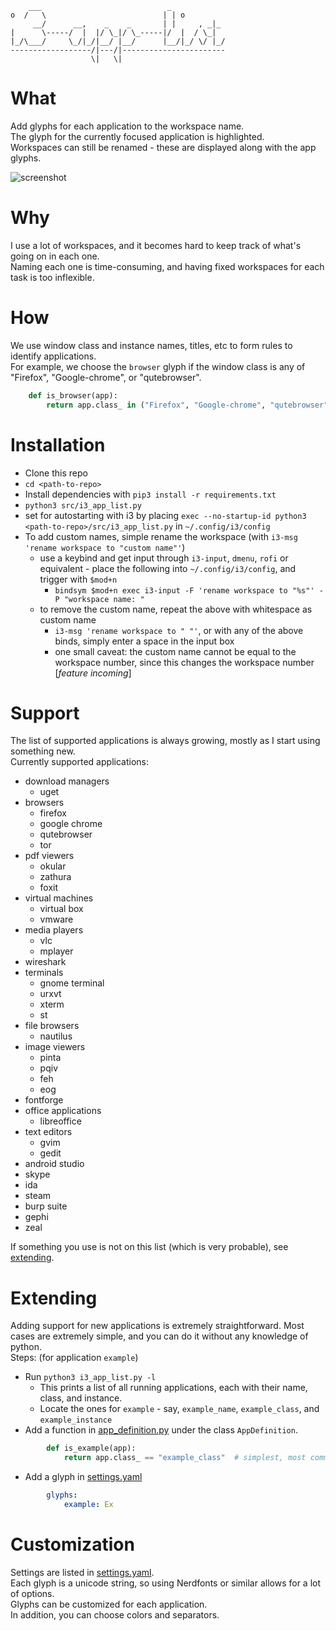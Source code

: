 ```
    ___                            _
o  /   \                          | | o
     __/      __,    _    _       | |     , _|_
|      \-----/  |  |/ \_|/ \_-----|/  |  / \_|
|_/\___/     \_/|_/|__/ |__/      |__/|_/ \/ |_/
------------------/|---/|-----------------------
                  \|   \|
```

# What
Add glyphs for each application to the workspace name.  
The glyph for the currently focused application is highlighted.  
Workspaces can still be renamed - these are displayed along with the app glyphs.  
  
![screenshot](demo/screenshot.png)


# Why
I use a lot of workspaces, and it becomes hard to keep track of what's going on in each one.  
Naming each one is time-consuming, and having fixed workspaces for each task is too inflexible.  

# How
We use window class and instance names, titles, etc to form rules to identify applications.  
For example, we choose the `browser` glyph if the window class is any of "Firefox", "Google-chrome", or "qutebrowser".
```python
    def is_browser(app):
        return app.class_ in ("Firefox", "Google-chrome", "qutebrowser")
```

# Installation
* Clone this repo
* `cd <path-to-repo>`
* Install dependencies with `pip3 install -r requirements.txt`
* `python3 src/i3_app_list.py`
* set for autostarting with i3 by placing `exec --no-startup-id python3 <path-to-repo>/src/i3_app_list.py` in `~/.config/i3/config`
* To add custom names, simple rename the workspace (with `i3-msg 'rename workspace to "custom name"'`)
    - use a keybind and get input through `i3-input`, `dmenu`, `rofi` or equivalent - place the following into `~/.config/i3/config`, and trigger with `$mod+n`
        - `bindsym $mod+n exec i3-input -F 'rename workspace to "%s"' -P "workspace name: "`
    - to remove the custom name, repeat the above with whitespace as custom name
        - `i3-msg 'rename workspace to " "'`, or with any of the above binds, simply enter a space in the input box
        - one small caveat: the custom name cannot be equal to the workspace number, since this changes the workspace number [*feature incoming*]

# Support
The list of supported applications is always growing, mostly as I start using something new.  
Currently supported applications:
* download managers
    * uget
* browsers
    * firefox
    * google chrome
    * qutebrowser
    * tor
* pdf viewers
    * okular
    * zathura
    * foxit
* virtual machines
    * virtual box
    * vmware
* media players
    * vlc
    * mplayer
* wireshark
* terminals
    * gnome terminal
    * urxvt
    * xterm
    * st
* file browsers
    * nautilus
* image viewers
    * pinta
    * pqiv
    * feh
    * eog
* fontforge
* office applications
    * libreoffice
* text editors
    * gvim
    * gedit
* android studio
* skype
* ida
* steam
* burp suite
* gephi  
* zeal
  
If something you use is not on this list (which is very probable), see [extending](#extending).

# Extending
Adding support for new applications is extremely straightforward. 
Most cases are extremely simple, and you can do it without any knowledge of python.  
Steps: (for application `example`)
* Run `python3 i3_app_list.py -l`
    * This prints a list of all running applications, each with their name, class, and instance.
    * Locate the ones for `example` - say, `example_name`, `example_class`, and `example_instance`
* Add a function in [app_definition.py](src/app_definition.py) under the class `AppDefinition`.
```python
        def is_example(app):
            return app.class_ == "example_class"  # simplest, most common case
```
* Add a glyph in [settings.yaml](src/settings.yaml)
```yaml
        glyphs:
            example: Ex
```

# Customization
Settings are listed in [settings.yaml](src/settings.yaml).  
Each glyph is a unicode string, so using Nerdfonts or similar allows for a lot of options.  
Glyphs can be customized for each application.  
In addition, you can choose colors and separators.  
